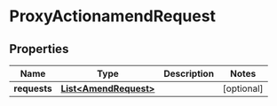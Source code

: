 
# ProxyActionamendRequest

## Properties
Name | Type | Description | Notes
------------ | ------------- | ------------- | -------------
**requests** | [**List&lt;AmendRequest&gt;**](AmendRequest.md) |  |  [optional]



